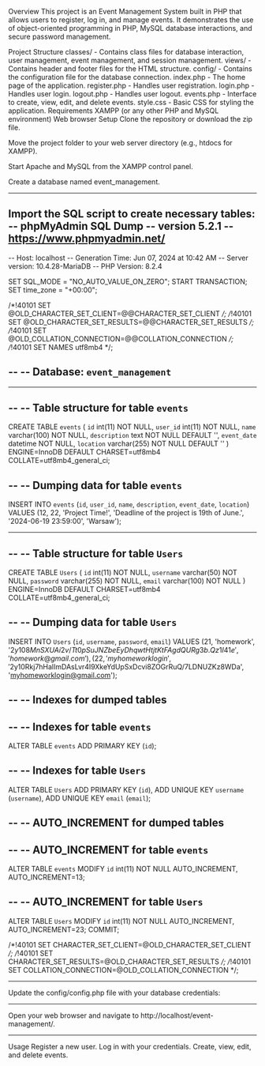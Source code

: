Overview
This project is an Event Management System built in PHP that allows users to register, log in, and manage events. It demonstrates the use of object-oriented programming in PHP, MySQL database interactions, and secure password management.

Project Structure
classes/ - Contains class files for database interaction, user management, event management, and session management.
views/ - Contains header and footer files for the HTML structure.
config/ - Contains the configuration file for the database connection.
index.php - The home page of the application.
register.php - Handles user registration.
login.php - Handles user login.
logout.php - Handles user logout.
events.php - Interface to create, view, edit, and delete events.
style.css - Basic CSS for styling the application.
Requirements
XAMPP (or any other PHP and MySQL environment)
Web browser
Setup
Clone the repository or download the zip file.

Move the project folder to your web server directory (e.g., htdocs for XAMPP).

Start Apache and MySQL from the XAMPP control panel.

Create a database named event_management.
***************************************************
Import the SQL script to create necessary tables:
-- phpMyAdmin SQL Dump
-- version 5.2.1
-- https://www.phpmyadmin.net/
--
-- Host: localhost
-- Generation Time: Jun 07, 2024 at 10:42 AM
-- Server version: 10.4.28-MariaDB
-- PHP Version: 8.2.4

SET SQL_MODE = "NO_AUTO_VALUE_ON_ZERO";
START TRANSACTION;
SET time_zone = "+00:00";


/*!40101 SET @OLD_CHARACTER_SET_CLIENT=@@CHARACTER_SET_CLIENT */;
/*!40101 SET @OLD_CHARACTER_SET_RESULTS=@@CHARACTER_SET_RESULTS */;
/*!40101 SET @OLD_COLLATION_CONNECTION=@@COLLATION_CONNECTION */;
/*!40101 SET NAMES utf8mb4 */;

--
-- Database: `event_management`
--

-- --------------------------------------------------------

--
-- Table structure for table `events`
--

CREATE TABLE `events` (
  `id` int(11) NOT NULL,
  `user_id` int(11) NOT NULL,
  `name` varchar(100) NOT NULL,
  `description` text NOT NULL DEFAULT '',
  `event_date` datetime NOT NULL,
  `location` varchar(255) NOT NULL DEFAULT ''
) ENGINE=InnoDB DEFAULT CHARSET=utf8mb4 COLLATE=utf8mb4_general_ci;

--
-- Dumping data for table `events`
--

INSERT INTO `events` (`id`, `user_id`, `name`, `description`, `event_date`, `location`) VALUES
(12, 22, 'Project Time!', 'Deadline of the project is 19th of June.', '2024-06-19 23:59:00', 'Warsaw');

-- --------------------------------------------------------

--
-- Table structure for table `Users`
--

CREATE TABLE `Users` (
  `id` int(11) NOT NULL,
  `username` varchar(50) NOT NULL,
  `password` varchar(255) NOT NULL,
  `email` varchar(100) NOT NULL
) ENGINE=InnoDB DEFAULT CHARSET=utf8mb4 COLLATE=utf8mb4_general_ci;

--
-- Dumping data for table `Users`
--

INSERT INTO `Users` (`id`, `username`, `password`, `email`) VALUES
(21, 'homework', '$2y$10$8MnSXUAi2v/Tt0pSuJNZbeEyDhqwtHtjtKtFAgdQURg3b.Qz1I41e', 'homework@gmail.com'),
(22, 'myhomeworklogin', '$2y$10$Rkj7hHalImDAsLvr4I9XkeYdUpSxDcvi8ZOGrRuQ/7LDNUZKz8WDa', 'myhomeworklogin@gmail.com');

--
-- Indexes for dumped tables
--

--
-- Indexes for table `events`
--
ALTER TABLE `events`
  ADD PRIMARY KEY (`id`);

--
-- Indexes for table `Users`
--
ALTER TABLE `Users`
  ADD PRIMARY KEY (`id`),
  ADD UNIQUE KEY `username` (`username`),
  ADD UNIQUE KEY `email` (`email`);

--
-- AUTO_INCREMENT for dumped tables
--

--
-- AUTO_INCREMENT for table `events`
--
ALTER TABLE `events`
  MODIFY `id` int(11) NOT NULL AUTO_INCREMENT, AUTO_INCREMENT=13;

--
-- AUTO_INCREMENT for table `Users`
--
ALTER TABLE `Users`
  MODIFY `id` int(11) NOT NULL AUTO_INCREMENT, AUTO_INCREMENT=23;
COMMIT;

/*!40101 SET CHARACTER_SET_CLIENT=@OLD_CHARACTER_SET_CLIENT */;
/*!40101 SET CHARACTER_SET_RESULTS=@OLD_CHARACTER_SET_RESULTS */;
/*!40101 SET COLLATION_CONNECTION=@OLD_COLLATION_CONNECTION */;
******************************************************************
Update the config/config.php file with your database credentials:
<?php
define('DB_HOST', 'localhost');
define('DB_USER', 'root');
define('DB_PASS', '');
define('DB_NAME', 'event_management');
?>
****************************************************************************
Open your web browser and navigate to http://localhost/event-management/.
*****************************************************************************
Usage
Register a new user.
Log in with your credentials.
Create, view, edit, and delete events.

